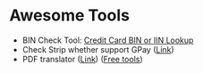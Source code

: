 # Awesome Tools

 - BIN Check Tool: [Credit Card BIN or IIN Lookup](https://www.fraudlabspro.com/credit-card-bin-or-iin-lookup)
 - Check Strip whether support GPay ([Link](https://stripe-payments-demo.appspot.com/))
 - PDF translator ([Link](https://translate.simplifyai.cn)) ([Free tools](https://www.onlinedoctranslator.com/zh-CN/translationform))
